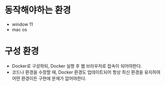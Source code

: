 # 동작해야하는 환경
- window 11
- mac os

# 구성 환경
- Docker로 구성하되, Docker 실행 후 웹 브라우저로 접속이 되어야한다.
- 코드나 환경을 수정할 때, Docker 환경도 업데이트되어 항상 최신 환경을 유지하여 어떤 환경이든 구현에 문제가 없어야한다.